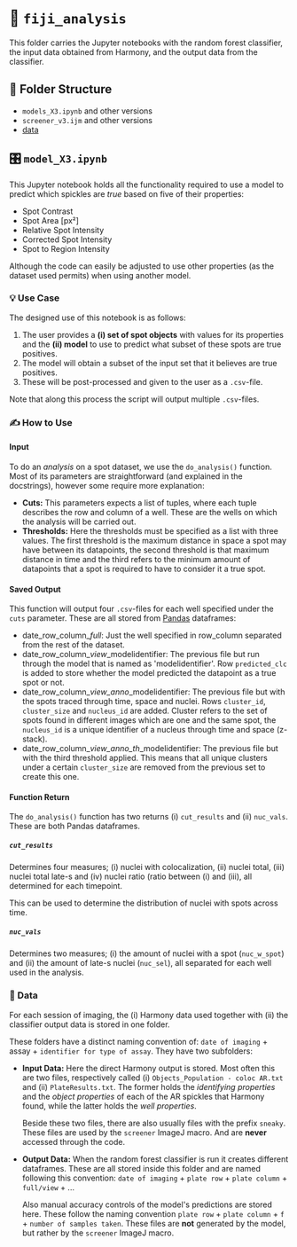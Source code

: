 # :microscope: `fiji_analysis`
This folder carries the Jupyter notebooks with the random forest classifier, the input data obtained from Harmony, and the output data from the classifier.

## 📁 Folder Structure
- `models_X3.ipynb` and other versions
- `screener_v3.ijm` and other versions
- [data](https://github.com/niightingale/bep_tools/edit/main/fiji_analysis/README.md#-data)

## 🎛 `model_X3.ipynb`
This Jupyter notebook holds all the functionality required to use a model to predict which spickles are *true* based on five of their properties:
 - Spot Contrast
 - Spot Area [px²]
 - Relative Spot Intensity
 - Corrected Spot Intensity
 - Spot to Region Intensity

Although the code can easily be adjusted to use other properties (as the dataset used permits) when using another model.

### 💡 Use Case
The designed use of this notebook is as follows:
1. The user provides a **(i) set of spot objects** with values for its properties and the **(ii) model** to use to predict what subset of these spots are true positives.
2. The model will obtain a subset of the input set that it believes are true positives. 
3. These will be post-processed and given to the user as a `.csv`-file.

Note that along this process the script will output multiple `.csv`-files.

### ✍️ How to Use
#### Input
To do an *analysis* on a spot dataset, we use the `do_analysis()` function. Most of its parameters are straightforward (and explained in the docstrings), however some require more explanation:
- **Cuts:** This parameters expects a list of tuples, where each tuple describes the row and column of a well. These are the wells on which the analysis will be carried out.
- **Thresholds:** Here the thresholds must be specified as a list with three values. The first threshold is the maximum distance in space a spot may have between its datapoints, the second threshold is that maximum distance in time and the third refers to the minimum amount of datapoints that a spot is required to have to consider it a true spot.

#### Saved Output
This function will output four `.csv`-files for each well specified under the `cuts` parameter. These are all stored from [Pandas](https://pandas.pydata.org/) dataframes:
- date_row_column_*full*: Just the well specified in row_column separated from the rest of the dataset.
- date_row_column_*view*_modelidentifier: The previous file but run through the model that is named as 'modelidentifier'. Row `predicted_clc` is added to store whether the model predicted the datapoint as a true spot or not.
- date_row_column_*view_anno*_modelidentifier: The previous file but with the spots traced through time, space and nuclei. Rows `cluster_id`, `cluster_size` and `nucleus_id` are added. Cluster refers to the set of spots found in different images which are one and the same spot, the `nucleus_id` is a unique identifier of a nucleus through time and space (z-stack).
- date_row_column_*view_anno_th*_modelidentifier: The previous file but with the third threshold applied. This means that all unique clusters under a certain `cluster_size` are removed from the previous set to create this one.

#### Function Return
The `do_analysis()` function has two returns (i) `cut_results` and (ii) `nuc_vals`. These are both Pandas dataframes.

##### `cut_results`
Determines four measures; (i) nuclei with colocalization, (ii) nuclei total, (iii) nuclei total late-s and (iv) nuclei ratio (ratio between (i) and (iii), all determined for each timepoint.

This can be used to determine the distribution of nuclei with spots across time.

##### `nuc_vals`
Determines two measures; (i) the amount of nuclei with a spot (`nuc_w_spot`) and (ii) the amount of late-s nuclei (`nuc_sel`), all separated for each well used in the analysis.

### 💽 Data
For each session of imaging, the (i) Harmony data used together with (ii) the classifier output data is stored in one folder. 

These folders have a distinct naming convention of: `date of imaging` + assay + `identifier for type of assay`. They have two subfolders:
- **Input Data:** Here the direct Harmony output is stored. Most often this are two files, respectively called (i) `Objects_Population - coloc AR.txt` and (ii) `PlateResults.txt`. The former holds the *identifying properties* and the *object properties* of each of the AR spickles that Harmony found, while the latter holds the *well properties*.

  Beside these two files, there are also usually files with the prefix `sneaky`. These files are used by the `screener` ImageJ macro. And are **never** accessed through the code. 
- **Output Data:** When the random forest classifier is run it creates different dataframes. These are all stored inside this folder and are named following this convention: `date of imaging` + `plate row` + `plate column` + `full/view` + ... 

  Also manual accuracy controls of the model's predictions are stored here. These follow the naming convention `plate row` + `plate column` + `f` + `number of samples taken`. These files are **not** generated by the model, but rather by the `screener` ImageJ macro.
